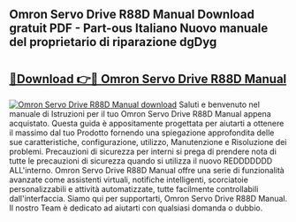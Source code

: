 ## Omron Servo Drive R88D Manual Download gratuit PDF - Part-ous Italiano Nuovo manuale del proprietario di riparazione dgDyg

# <h2><a href="http://df9toz.blite.top/?on=Omron+Servo+Drive+R88D+Manual">🔗Download 👉🔴 Omron Servo Drive R88D Manual</a></h2>

[![Omron Servo Drive R88D Manual download](https://i.imgur.com/lujVjoI.png)](http://df9toz.blite.top/?on=Omron+Servo+Drive+R88D+Manual)
Saluti e benvenuto nel manuale di Istruzioni per il tuo Omron Servo Drive R88D Manual appena acquistato. Questa guida è appositamente progettata per aiutarti a ottenere il massimo dal tuo Prodotto fornendo una spiegazione approfondita delle sue caratteristiche, configurazione, utilizzo, Manutenzione e Risoluzione dei problemi. Precauzioni di sicurezza per interni si prega di prendere nota di tutte le precauzioni di sicurezza quando si utilizza il nuovo REDDDDDDD ALL'interno. Omron Servo Drive R88D Manual offre una serie di funzionalità avanzate come assistenti virtuali, notifiche intelligenti, scorciatoie personalizzabili e attività automatizzate, tutte facilmente controllabili dall'interfaccia. Siamo qui per supportarti, Omron Servo Drive R88D Manual. Il nostro Team è dedicato ad aiutarti con qualsiasi domanda o dubbio.
